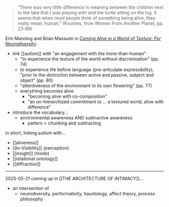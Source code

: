

> “There was very little difference in meaning between the children next to the lake that I was playing with and the turtle sitting on the log. It seems that when most people think of something being alive, they really mean, human.” (Krumins, from Women From Another Planet, pp. 23-89)

Erin Manning and Brian Massumi in [*Coming Alive in a World of Texture: For Neurodiversity*](https://academic.oup.com/minnesota-scholarship-online/book/21219/chapter-abstract/180866777?redirectedFrom=fulltext):
* link [[autism]] with "an engagement with the more-than-human"
	* "to experience the texture of the world without discrimination" (pp. 74) 
	* to experience life before language (pre-articulate expressibility), "prior to the distinction between active and passive, subject and object" (pp. 80)
	* "attentiveness of the environment to its own flowering" (pp. 77)
	* everything becomes alive
		* "becoming alive with co-composition"
		* "an un-hierarchized commitment to ... a textured world, alive with difference"
* introduce the vocabulary...
	* environmental awareness AND subtractive awareness
		* pattern > chunking and subtracting

in short, linking autism with...
* [[aliveness]]
* [[In-Visibility]] (perception)
* [[insight]] (mode)
* [[relational ontology]]
* [[diffraction]]

----

2025-05-21
coming up in [[THE ARCHITECTURE OF INTIMACY]]...
* an intersection of 
	* neurodiversity, performativity, hauntology, affect theory, process philosophy